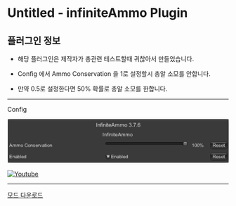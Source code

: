 # Untitled - infiniteAmmo Plugin

## 플러그인 정보

* 해당 플러그인은 제작자가 총관련 테스트할때 귀찮아서 만들었습니다.

* Config 에서 Ammo Conservation 을 1로 설정할시 총알 소모를 안합니다.

* 만약 0.5로 설정한다면 50% 확률로 총알 소모를 한합니다.

---

Config

![img1](./img/img1.png)

[![Youtube](https://img.youtube.com/vi/S0eNcFW08do/0.jpg)](https://www.youtube.com/watch?v=S0eNcFW08do)

---

[모드 다운로드](https://github.com/Untitled0828/Mods/raw/main/infiniteAmmo/File/infiniteAmmo-3.7.6.7z "SPT-AKI 3.7.6 버전 대응 플러그인")
